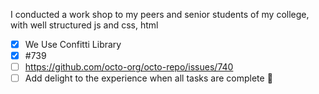 I conducted a work shop to my peers and senior students of my college,
with well structured js and css, html 

- [x] We Use Confitti Library
- [x] #739
- [ ] https://github.com/octo-org/octo-repo/issues/740
- [ ] Add delight to the experience when all tasks are complete :tada:

